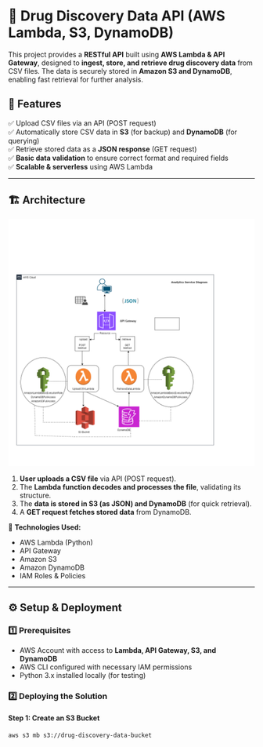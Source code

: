 # 🚀 Drug Discovery Data API (AWS Lambda, S3, DynamoDB)

This project provides a **RESTful API** built using **AWS Lambda & API Gateway**, designed to **ingest, store, and retrieve drug discovery data** from CSV files. The data is securely stored in **Amazon S3 and DynamoDB**, enabling fast retrieval for further analysis.

## 📌 Features

✅ Upload CSV files via an API (POST request)  
✅ Automatically store CSV data in **S3** (for backup) and **DynamoDB** (for querying)  
✅ Retrieve stored data as a **JSON response** (GET request)  
✅ **Basic data validation** to ensure correct format and required fields  
✅ **Scalable & serverless** using AWS Lambda  

---

## 🏗️ Architecture

![Architecture Diagram](/analytics-service-architecture.drawio.png)
1. **User uploads a CSV file** via API (POST request).  
2. The **Lambda function decodes and processes the file**, validating its structure.  
3. The **data is stored in S3 (as JSON) and DynamoDB** (for quick retrieval).  
4. A **GET request fetches stored data** from DynamoDB.  

📌 **Technologies Used:**  
- AWS Lambda (Python)  
- API Gateway  
- Amazon S3  
- Amazon DynamoDB  
- IAM Roles & Policies  

---

## ⚙️ Setup & Deployment

### **1️⃣ Prerequisites**
- AWS Account with access to **Lambda, API Gateway, S3, and DynamoDB**
- AWS CLI configured with necessary IAM permissions
- Python 3.x installed locally (for testing)

### **2️⃣ Deploying the Solution**
#### **Step 1: Create an S3 Bucket**
```sh
aws s3 mb s3://drug-discovery-data-bucket
